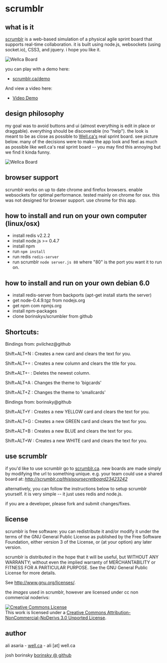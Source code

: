 scrumblr
========

what is it
----------
[scrumblr](http://scrumblr.ca) is a web-based simulation of a physical agile sprint board that supports real-time collaboration. it is built using node.js, websockets (using socket.io), CSS3, and jquery. i hope you like it.

![Wellca Board](http://scrumblr.ca/images/screenshot.png)

you can play with a demo here:

- [scrumblr.ca/demo](http://scrumblr.ca/demo)

And view a video here:

- [Video Demo](http://www.youtube.com/watch?v=gAKxyOh1zPk)

design philosophy
-----------------
my goal was to avoid buttons and ui (almost everything is edit in place or draggable). everything should be discoverable (no "help"). the look is meant to be as close as possible to [Well.ca's](http://well.ca) real sprint board. see picture below. many of the decisions were to make the app look and feel as much as possible like well.ca's real sprint board -- you may find this annoying but we find it kinda funny.

![Wellca Board](http://scrumblr.ca/images/DSC_7093.jpg)

browser support
---------------

scrumblr works on up to date chrome and firefox browsers. enable websockets for optimal performance. tested mainly on chrome for osx. this was not designed for browser support. use chrome for this app.


how to install and run on your own computer (linux/osx)
-------------------------------------------------------

- install redis v2.2.2
- install node.js >= 0.4.7
- install npm
- run `npm install`
- run redis `redis-server`
- run scrumblr `node server.js 80` where "80" is the port you want it to run on. 


how to install and run on your own debian 6.0
----------------------------------------------
- install redis-server from backports (apt-get install starts the server)
- get node-0.4.9.tgz from nodejs.org
- get npm com npmjs.org
- install npm-packages
- clone borinskys/scrumbler from github


Shortcuts:
----------
 Bindings from: pvilchez@github

 Shift+ALT+N   : Creates a new card and clears the text for you.

 Shift+ALT+=   : Creates a new column and clears the title for you.

 Shift+ALT+-   : Deletes the newest column.

 Shift+ALT+A   : Changes the theme to 'bigcards'

 Shift+ALT+Z   : Changes the theme to 'smallcards'


 Bindings from: borinsky@github

 Shift+ALT+Y	 : Creates a new YELLOW card and clears the text for you. 

 Shift+ALT+G	 : Creates a new GREEN card and clears the text for you.

 Shift+ALT+B	 : Creates a new BLUE and clears the text for you.

 Shift+ALT+W	 : Creates a new WHITE card and clears the text for you.



use scrumblr
------------

if you'd like to use scrumblr go to [scrumblr.ca](http://scrumblr.ca). new boards are made simply by modifying the url to something unique. e.g. your team could use a shared board at: *http://scrumblr.ca/thisisoursecretboard23423242*

alternatively, you can follow the instructions below to setup scrumblr yourself. it is very simple -- it just uses redis and node.js.

if you are a developer, please fork and submit changes/fixes.



license
-------

scrumblr is free software: you can redistribute it and/or modify
it under the terms of the GNU General Public License as published by
the Free Software Foundation, either version 3 of the License, or
(at your option) any later version.

scrumblr is distributed in the hope that it will be useful,
but WITHOUT ANY WARRANTY; without even the implied warranty of
MERCHANTABILITY or FITNESS FOR A PARTICULAR PURPOSE.  See the
GNU General Public License for more details.

See <http://www.gnu.org/licenses/>.

the *images* used in scrumblr, however are licensed under cc non commercial noderivs:

<a rel="license" href="http://creativecommons.org/licenses/by-nc-nd/3.0/"><img alt="Creative Commons License" style="border-width:0" src="http://i.creativecommons.org/l/by-nc-nd/3.0/80x15.png" /></a><br />This work is licensed under a <a rel="license" href="http://creativecommons.org/licenses/by-nc-nd/3.0/">Creative Commons Attribution-NonCommercial-NoDerivs 3.0 Unported License</a>.

author
------

ali asaria - [well.ca](http://well.ca) - ali [at] well.ca

josh borinsky [borinsky @ github](https://github.com/borinsky)